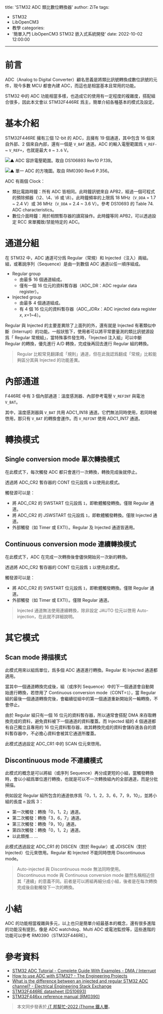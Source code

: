 title: 'STM32 ADC 類比數位轉換器'
author: ZiTe
tags:
  - STM32
  - LibOpenCM3
  - 教學
categories:
  - '簡單入門 LibOpenCM3 STM32 嵌入式系統開發'
date: 2022-10-02 12:00:00
---

# 前言
ADC（Analog to Digital Converter）顧名思義是將類比訊號轉換成數位訊號的元件，現今多數 MCU 都會內建 ADC，而這也是相當基本且常用的功能。

STM32 中的 ADC 功能相當多樣，也造成它的使用有一定程度的複雜度，搭配組合很多，因此本文會以 STM32F446RE 爲主，簡單介紹各種基本的模式及設定。

<!--more-->

# 基本介紹
STM32F446RE 擁有三個 12-bit 的 ADC，且擁有 19 個通道，其中包含 16 個來自外部、2 個來自內部，還有一個是 `V_BAT` 通道。ADC 的輸入電壓範圍爲 `V_REF-` \~ `V_REF+`，也就是最大 `0` \~ `3.6` V。

![▲ ADC 容許電壓範圍。取自 DS106893 Rev10 P.139。](https://blogger.googleusercontent.com/img/b/R29vZ2xl/AVvXsEhuWWHI4rT9elX1Q6tVOq6ihHGnvlt0Nw63soBztR2k6zU2yCfZmtkdZnZXYkdF-uyh94ru_NNA-hX-VT9EmstBHldvGbAZeWLuV1lSZNrrvlaJBzuKKauU8hat2q5xfeiIvhRBjCoNjcVr1wwuc8s6DFmGtzAxgqibYBrcBuHr8s3PB4xlk1PCTOti/s16000/image_1664365176174_0.png) 
  
![▲ 單一 ADC 的方塊圖。取自 RM0390 Rev6 P.356。](https://blogger.googleusercontent.com/img/b/R29vZ2xl/AVvXsEj9ap5_i4X5FTeUcZtJVWPF4PaMDRQIpMnTBl94o8bVIIAFRZ3CQBpDjj0ZCgVtCBuWwZWjYnBBTYKQPamB5kvbd1WLzJ7q9htO0ZoCh1VXME9nbOXCiNth-xJ3sW9HA7iggds_Z6_TWl5tNX1Vi6-NRYelHUFSpERWZj5JOJYdf0xs2spD0IB8QCwi/s16000/image_1664363794814_0.png)
 
ADC 有兩個 Clock：
* 類比電路時鐘：所有 ADC 皆相同。此時鐘訊號來自 APB2，經過一個可程式的預除頻器（\2、\4、\6 或 \8）。此時鐘頻率的上限爲 18 MHz（`V_DDA` = 1.7 ~ 2.4 V）或 36 MHz（`V_DDA` = 2.4 ~ 3.6 V）。參考 DS10693 的 Table 74. ADC characteristics。
* 數位介面時鐘：用於相關暫存器的讀寫操作。此時鐘等同 APB2，可以透過設定 RCC 來單獨致/禁能特定的 ADC。

# 通道分組
在 STM32 中，ADC 通道可分爲 Regular（常規）和 Injected（注入）兩組。組，或著說序列（Sequence）是由一到數個 ADC 通道以任一順序組成。
* Regular group
  * 由最多 16 個通道組成。
  * 僅有一個 16 位元的資料暫存器（ADC_DR：ADC regular data register）。
* Injected group
	* 由最多 4 個通道組成。
	* 有 4 個 16 位元的資料暫存器（ADC_JDR*x*：ADC injected data register *x*, *x*=1\~4）。

Regular 與 Injected 的主要差異除了上面列的外，還有就是 Injected 有著類似中斷（Interrupt）的功能。一般狀態下，使用者可以將平常要量測的類比訊號源設爲「 Regular 常規組」，當特殊事件發生時，「Injected 注入組」可以中斷 Regular 的轉換，優先進行 A/D 轉換，完成後再回去進行 Regular 組的轉換。

> Regular 比較常見翻譯成「規則」通道，但在此我認爲翻成「常規」比較能夠區分其與 Injected 的功能差異。  

# 內部通道
F446RE 中有 3 個內部通道：溫度感測器、內部參考電壓 `V_REFINT` 與電池 `V_BAT`。

其中，溫度感測器與 `V_BAT` 共用 ADC1_IN18 通道。它們無法同時使用，若同時被啓用，那只有 `V_BAT` 的轉換會運作。而 `V_REFINT` 使用 ADC1_IN17 通道。

# 轉換模式
## Single conversion mode 單次轉換模式
在此模式下，每次觸發 ADC 都只會進行一次轉換，轉換完成後就停止。

透過將 ADC_CR2 暫存器的 CONT 位元設爲 `0` 以使用此模式。

觸發源可以是：
* 將 ADC_CR2 的 SWSTART 位元設爲 `1`，即軟體觸發轉換。僅限 Regular 通道。
* 將 ADC_CR2 的 JSWSTART 位元設爲 `1`，即軟體觸發轉換。僅限 Injected 通道。
* 外部觸發（如 Timer 或 EXTI）。Regular 及 Injected 通道皆適用。

## Continuous conversion mode 連續轉換模式
在此模式下，ADC 在完成一次轉換後會儘快開始另一次新的轉換。

透過將 ADC_CR2 暫存器的 CONT 位元設爲 `1` 以使用此模式。

觸發源可以是：
* 將 ADC_CR2 的 SWSTART 位元設爲 `1`，即軟體觸發轉換。僅限 Regular 通道。
* 外部觸發（如 Timer 或 EXTI）。僅限 Regular 通道。

> Injected 通道無法使用連續轉換，除非設定 JAUTO 位元以啓用 Auto-injection，在此就不詳細說明。  

# 其它模式
## Scan mode 掃描模式

此模式用來以組爲單位，爲多個 ADC 通道進行轉換。Regular 和 Injected 通道都適用。

當其中一個通道轉換完成後，組（或序列 Sequence）中的下一個通道會自動開始進行轉換，若啓用了 Continuous conversion mode（CONT=`1`），當 Regular 組的最後一個通道轉換完後，會繼續從組中的第一個通道重新開始另一輪轉換，不會停止。

由於 Regular 組只有一個 16 位元的資料暫存器，所以通常會搭配 DMA 來存取轉換完成的資料，避免資料被下一個通道的資料覆蓋。而 Injected 組的 4 個通道都有自己獨立且專用的 16 位元資料暫存器，故其轉換完成的資料會儲存進各自的資料暫存器中，不必擔心資料會被其它通道所覆蓋。

此模式透過設定 ADC_CR1 中的 SCAN 位元來啓用。
  
## Discontinuous mode 不連續模式
此模式的概念是可以將組（或序列 Sequence）再分成更短的小組，當觸發轉換時，會以小組爲單位進行轉換，也就是可以不一次轉換組內的全部通道，而是分批掃描。

例如設定 Regular 組所包含的通道依序爲「0，1，2，3，6，7，9，10」，並將小組的長度 `n` 設爲 3：
* 第一次觸發：轉換「0，1，2」通道。
* 第二次觸發：轉換「3，6，7」通道。
* 第三次觸發：轉換「9，10」通道。
* 第四次觸發：轉換「0，1，2」通道。
* 以此類推... ...

此模式透過設定 ADC_CR1 的 DISCEN（對於 Regular）或 JDISCEN（對於 Injected）位元來啓用。Regular 和 Injected 不能同時啓用 Discontinuous mode。

> Auto-injected 與 Discontinuous mode 無法同時使用。  
> Discontinuous mode 與 Continuous conversion mode 雖然名稱相近但其「連續」的意義不同。前者是可以將組再細分成小組，後者是在每次轉換完成後自動觸發下一次的轉換。  

# 小結
ADC 的功能相當複雜與多元，以上也只是簡單介紹最基本的概念，還有很多進階的功能沒有提到，像是 ADC watchdog、Multi ADC 或電池監控等，這些進階的功能可以參考 RM0390（STM32F446RE）。

  # 參考資料
* [STM32 ADC Tutorial - Complete Guide With Examples - DMA / Interrupt](https://deepbluembedded.com/stm32-adc-tutorial-complete-guide-with-examples/)
* [How to use ADC with STM32? - The Engineering Projects](https://www.theengineeringprojects.com/2021/11/how-to-use-adc-with-stm32.html)
* [What is the difference between an injected and regular STM32 ADC channel? - Electrical Engineering Stack Exchange](https://electronics.stackexchange.com/questions/83426/what-is-the-difference-between-an-injected-and-regular-stm32-adc-channel)
* [STM32F446RE datasheet (DS10693)](https://www.st.com/resource/en/datasheet/stm32f446re.pdf)
* [STM32F446xx reference manual (RM0390)](https://www.st.com/resource/en/reference_manual/rm0390-stm32f446xx-advanced-armbased-32bit-mcus-stmicroelectronics.pdf)

> 本文同步發表於[ iT 邦幫忙-2022 iThome 鐵人賽](https://ithelp.ithome.com.tw/users/20151756/ironman/5382)。
